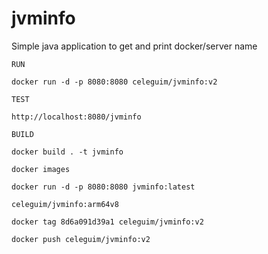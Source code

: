 # jvminfo

Simple java application to get and print docker/server name


```shell
RUN

docker run -d -p 8080:8080 celeguim/jvminfo:v2
```

```shell
TEST

http://localhost:8080/jvminfo
```

```shell
BUILD

docker build . -t jvminfo

docker images

docker run -d -p 8080:8080 jvminfo:latest

celeguim/jvminfo:arm64v8

docker tag 8d6a091d39a1 celeguim/jvminfo:v2

docker push celeguim/jvminfo:v2
```
